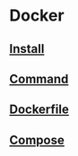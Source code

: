 # Docker

## [Install](docker/install.md)

## [Command](docker/command.md)

## [Dockerfile](docker/dockerfile.md)

## [Compose](docker/compose.md)
